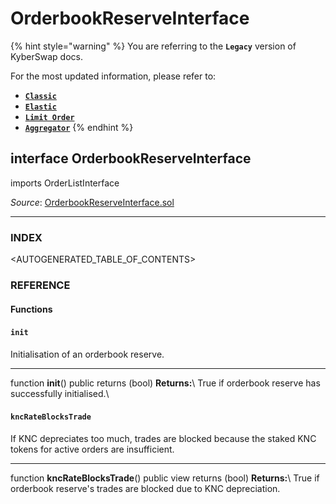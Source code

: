 # OrderbookReserveInterface

{% hint style="warning" %}
You are referring to the **`Legacy`** version of KyberSwap docs.

For the most updated information, please refer to:

* [**`Classic`**](broken-reference)
* [**`Elastic`**](../../kyberswap-elastic/)
* [**`Limit Order`**](../../../../kyberswap-solutions/limit-order/)
* [**`Aggregator`**](../../../../kyberswap-solutions/kyberswap-aggregator/)
{% endhint %}

## interface OrderbookReserveInterface

imports OrderListInterface

_Source_: [OrderbookReserveInterface.sol](https://github.com/KyberNetwork/smart-contracts/blob/master/contracts/reserves/orderBookReserve/permissionless/OrderbookReserveInterface.sol)

***

### INDEX[​](https://docs.kyberswap.com/Legacy/api-abi/misc/api\_abi-orderbookreserveinterface#index) <a href="#index" id="index"></a>

\<AUTOGENERATED\_TABLE\_OF\_CONTENTS>

### REFERENCE[​](https://docs.kyberswap.com/Legacy/api-abi/misc/api\_abi-orderbookreserveinterface#reference) <a href="#reference" id="reference"></a>

#### Functions[​](https://docs.kyberswap.com/Legacy/api-abi/misc/api\_abi-orderbookreserveinterface#functions) <a href="#functions" id="functions"></a>

#### `init`[​](https://docs.kyberswap.com/Legacy/api-abi/misc/api\_abi-orderbookreserveinterface#init) <a href="#init" id="init"></a>

Initialisation of an orderbook reserve.

***

function **init**() public returns (bool) **Returns:**\ True if orderbook reserve has successfully initialised.\


#### `kncRateBlocksTrade`[​](https://docs.kyberswap.com/Legacy/api-abi/misc/api\_abi-orderbookreserveinterface#kncrateblockstrade) <a href="#kncrateblockstrade" id="kncrateblockstrade"></a>

If KNC depreciates too much, trades are blocked because the staked KNC tokens for active orders are insufficient.

***

function **kncRateBlocksTrade**() public view returns (bool) **Returns:**\ True if orderbook reserve's trades are blocked due to KNC depreciation.

